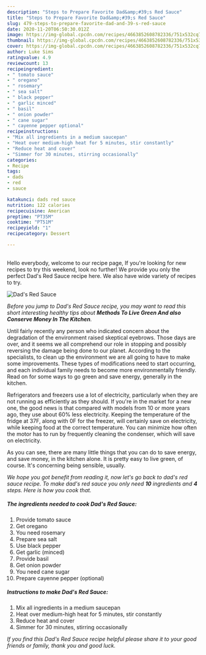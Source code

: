```yaml
---
description: "Steps to Prepare Favorite Dad&amp;#39;s Red Sauce"
title: "Steps to Prepare Favorite Dad&amp;#39;s Red Sauce"
slug: 479-steps-to-prepare-favorite-dad-and-39-s-red-sauce
date: 2020-11-20T06:50:30.012Z
image: https://img-global.cpcdn.com/recipes/4663852608782336/751x532cq70/dads-red-sauce-recipe-main-photo.jpg
thumbnail: https://img-global.cpcdn.com/recipes/4663852608782336/751x532cq70/dads-red-sauce-recipe-main-photo.jpg
cover: https://img-global.cpcdn.com/recipes/4663852608782336/751x532cq70/dads-red-sauce-recipe-main-photo.jpg
author: Luke Sims
ratingvalue: 4.9
reviewcount: 13
recipeingredient:
- " tomato sauce"
- " oregano"
- " rosemary"
- " sea salt"
- " black pepper"
- " garlic minced"
- " basil"
- " onion powder"
- " cane sugar"
- " cayenne pepper optional"
recipeinstructions:
- "Mix all ingredients in a medium saucepan"
- "Heat over medium-high heat for 5 minutes, stir constantly"
- "Reduce heat and cover"
- "Simmer for 30 minutes, stirring occasionally"
categories:
- Recipe
tags:
- dads
- red
- sauce

katakunci: dads red sauce 
nutrition: 122 calories
recipecuisine: American
preptime: "PT35M"
cooktime: "PT51M"
recipeyield: "1"
recipecategory: Dessert

---
```

<br>
Hello everybody, welcome to our recipe page, If you're looking for new recipes to try this weekend, look no further! We provide you only the perfect Dad&#39;s Red Sauce recipe here. We also have wide variety of recipes to try.
<br>


![Dad&#39;s Red Sauce](https://img-global.cpcdn.com/recipes/4663852608782336/751x532cq70/dads-red-sauce-recipe-main-photo.jpg)

<i>Before you jump to Dad&#39;s Red Sauce recipe, you may want to read this short interesting healthy tips about 
<strong>Methods To Live Green And also Conserve Money In The Kitchen</strong>.</i>
</br>

Until fairly recently any person who indicated concern about the degradation of the environment raised skeptical eyebrows. Those days are over, and it seems we all comprehend our role in stopping and possibly reversing the damage being done to our planet. According to the specialists, to clean up the environment we are all going to have to make some improvements. These types of modifications need to start occurring, and each individual family needs to become more environmentally friendly. Read on for some ways to go green and save energy, generally in the kitchen.

Refrigerators and freezers use a lot of electricity, particularly when they are not running as efficiently as they should. If you're in the market for a new one, the good news is that compared with models from 10 or more years ago, they use about 60% less electricity. Keeping the temperature of the fridge at 37F, along with 0F for the freezer, will certainly save on electricity, while keeping food at the correct temperature. You can minimize how often the motor has to run by frequently cleaning the condenser, which will save on electricity.

As you can see, there are many little things that you can do to save energy, and save money, in the kitchen alone. It is pretty easy to live green, of course. It's concerning being sensible, usually.


<i>We hope you got benefit from reading it, now let's go back to dad&#39;s red sauce recipe. To make dad&#39;s red sauce you only need <strong>10</strong> ingredients and <strong>4</strong> steps. Here is how you cook that.
</i>

##### The ingredients needed to cook Dad&#39;s Red Sauce:

1. Provide  tomato sauce
1. Get  oregano
1. You need  rosemary
1. Prepare  sea salt
1. Use  black pepper
1. Get  garlic (minced)
1. Provide  basil
1. Get  onion powder
1. You need  cane sugar
1. Prepare  cayenne pepper (optional)


##### Instructions to make Dad&#39;s Red Sauce:

1. Mix all ingredients in a medium saucepan
1. Heat over medium-high heat for 5 minutes, stir constantly
1. Reduce heat and cover
1. Simmer for 30 minutes, stirring occasionally


<i>If you find this Dad&#39;s Red Sauce recipe helpful please share it to your good friends or family, thank you and good luck.</i>
